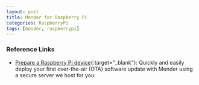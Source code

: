 ```yaml
---
layout: post
title: Mender for Raspberry Pi
categories: RaspberryPi
tags: [mender, raspberrypi]
---
```


### Reference Links

- [Prepare a Raspberry Pi device](<https://docs.mender.io/get-started/preparation/prepare-a-raspberry-pi-device>){:target="_blank"}: Quickly and easily deploy your first over-the-air (OTA) software update with Mender using a secure server we host for you.
